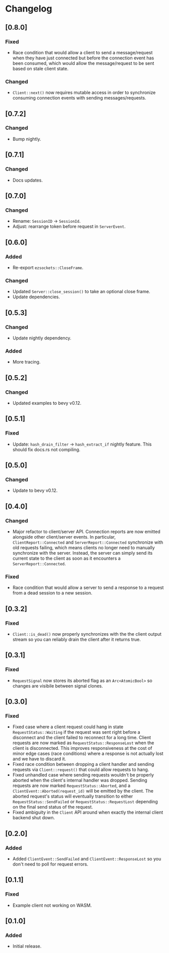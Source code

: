 # Changelog

## [0.8.0]

### Fixed

- Race condition that would allow a client to send a message/request when they have just connected but before the connection event has been consumed, which would allow the message/request to be sent based on stale client state.

### Changed

- `Client::next()` now requires mutable access in order to synchronize consuming connection events with sending messages/requests.


## [0.7.2]

### Changed

- Bump nightly.


## [0.7.1]

### Changed

- Docs updates.


## [0.7.0]

### Changed

- Rename: `SessionID` -> `SessionId`.
- Adjust: rearrange token before request in `ServerEvent`.


## [0.6.0]

### Added

- Re-export `ezsockets::CloseFrame`.

### Changed

- Updated `Server::close_session()` to take an optional close frame.
- Update dependencies.


## [0.5.3]

### Changed

- Update nightly dependency.

### Added

- More tracing.


## [0.5.2]

### Changed

- Updated examples to bevy v0.12.


## [0.5.1]

### Fixed

- Update: `hash_drain_filter` -> `hash_extract_if` nightly feature. This should fix docs.rs not compiling.


## [0.5.0]

### Changed

- Update to bevy v0.12.


## [0.4.0]

### Changed

- Major refactor to client/server API. Connection reports are now emitted alongside other client/server events. In particular, `ClientReport::Connected` and `ServerReport::Connected` synchronize with old requests failing, which means clients no longer need to manually synchronize with the server. Instead, the server can simply send its current state to the client as soon as it encounters a `ServerReport::Connected`.

### Fixed

- Race condition that would allow a server to send a response to a request from a dead session to a new session.


## [0.3.2]

### Fixed

- `Client::is_dead()` now properly synchronizes with the the client output stream so you can reliably drain the client after it returns true.


## [0.3.1]

### Fixed

- `RequestSignal` now stores its aborted flag as an `Arc<AtomicBool>` so changes are visibile between signal clones.


## [0.3.0]

### Fixed

- Fixed case where a client request could hang in state `RequestStatus::Waiting` if the request was sent right before a disconnect and the client failed to reconnect for a long time. Client requests are now marked as `RequestStatus::ResponseLost` when the client is disconnected. This improves responsiveness at the cost of minor edge cases (race conditions) where a response is not actually lost and we have to discard it.
- Fixed race condition between dropping a client handler and sending requests via `Client::request()` that could allow requests to hang.
- Fixed unhandled case where sending requests wouldn't be properly aborted when the client's internal handler was dropped. Sending requests are now marked `RequestStatus::Aborted`, and a `ClientEvent::Aborted(request_id)` will be emitted by the client. The aborted request's status will eventually transition to either `RequestStatus::SendFailed` or `RequestStatus::RequestLost` depending on the final send status of the request.
- Fixed ambiguity in the `Client` API around when exactly the internal client backend shut down.


## [0.2.0]

### Added

- Added `ClientEvent::SendFailed` and `ClientEvent::ResponseLost` so you don't need to poll for request errors.


## [0.1.1]

### Fixed

- Example client not working on WASM.


## [0.1.0]

### Added

- Initial release.
